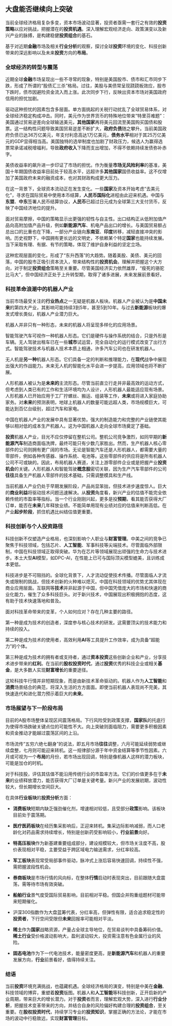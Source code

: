 ## 大盘能否继续向上突破

当前全球经济格局复杂多变，资本市场波动显著，投资者亟需一套行之有效的**投资策略**以应对挑战，把握潜在的**投资机遇**。深入理解宏观经济走向、政策演变以及新兴产业的脉搏，是构建稳健**投资组合**的基石。

基于对近期**金融**市场及相关**行业分析**的观察，探讨全球**投资**环境的变化、科技创新带来的深远影响以及未来**投资**方向的**布局**。

### 全球经济的转型与震荡

近期全球**金融**市场呈现出一些不寻常的现象，特别是美国股市、债市和汇市同步下跌，形成了所谓的“股债汇三杀”格局。过往，美股与美债常呈现跷跷板效应，股市下跌时，债市因避险资金流入而上涨。此次同步下行，反映出资本市场对美国政府信用的担忧加剧。

驱动这种担忧的因素包含多层面。单方面挑起的关税行动扰乱了全球贸易体系，对全球经济稳定构成冲击。同时，美元作为世界货币的特殊地位带来“特里芬难题”：美国通过贸易逆差向全球输送美元，**其他国家**再将美元回流至美国购买国债和股票。这一结构性问题导致美国贸易逆差不断扩大，**政府负债**随之攀升。当前美国政府负债已达36万亿美元，年支付利息高达1万亿美元，**债务水平**相对于其25万亿美元的GDP显得相当高。美国独特的选举制度也加剧了财政压力，候选人为赢得选票常承诺减税增福利，导致**政府收入**下降而支出增加，不得不依赖持续发债弥补赤字。

美债收益率的飙升进一步印证了市场的担忧。作为衡量**市场无风险利率**的基准，美国十年期国债收益率目前处于较高水平，远超许多**其他国家**国债收益率。这不仅增加了美国政府未来的融资成本，也对其财政构成更大压力。

在这一背景下，全球资本流动正在发生变化。一些**国家**及资本开始考虑“去美元化”，寻求在国际贸易中使用本币结算，**人民币国际化**进程由此迎来机遇。中国与**东盟**、**中东**签署人民币结算协议，**人民币**已超过日元成为全球第三大支付货币，反映了中国经济地位的提升。

面对贸易摩擦，中国的策略显示出更强的韧性与自主性。出口结构正从低附加值产品向高附加值产品升级，例如**新能源汽车**、机电产品出口的增长。与美国贸易额占总出口的比重也在下降，一部分产业链向**东南亚**、**印度**转移，减轻直接冲突的影响。历史视野下，中国拥有更长远的文明史，不依赖某个特定**国家**也能持续发展。当下采取有理、有据、有节的策略，体现了维护自身利益的坚定立场。

这种宏观层面的变化，形成了“东升西落”的大趋势。随着美股、美债、美元的回落，中国的股市正吸引资本流入，带来结构性的**投资机会**。理解并把握这个大方向，对于制定**投资组合**策略至关重要。尽管美国经济实力依然雄厚，“瘦死的骆驼比马大”，但中国经济正处于上升转型期，取得了诸多进展，未来发展前景看好。

### 科技革命浪潮中的机器人产业

当前市场最受关注的**行业热点**之一无疑是机器人板块。机器人产业被认为是**中国未来**的第四大产业，其影响可能持续3到5年，甚至5到10年。与过去**新能源**板块的爆发式增长类似，机器人产业潜力巨大。

机器人并非只有一种形态，未来的机器人将呈现多样化的应用场景。

智能驾驶汽车可视作一种机器人形态。它们是硬件与操作系统的结合，只是外形是车辆。无人驾驶出租车已在一些**城市**试运营，完全自动化的运行模式改变了出行方式。智能驾驶技术与机器人技术本质上相通，许多汽车公司也在研发机器人。

无人机是**另一种**机器人形态。它们具备一定的判断和推理能力，在**现代**战争中展现出强大的作战能力。未来无人机的智能化水平会进一步提高，应用领域也将不断扩展。

人形机器人被认为是**未来的**主流形态。尽管当前直立行走并非最高效的运动方式，但考虑到人类已有的工作和生活环境均为人设计，人形机器人最能适应现有场景。人形机器人已开始应用于工厂拧螺丝、搬运、组装等工作，**未来**或将进入家庭协助家务。对**未来**的预测表明，地球上机器人的数量可能远超人类，市场规模巨大，可能达到百亿台级别，超过汽车和家电。

中国在机器人产业的发展中具有显著优势。强大的制造能力和完整的产业链使其能够以相对低的成本生产机器人。这为中国机器人走向全球市场奠定了基础。

**投资**机器人产业，目光不应仅停留在整机公司。整机公司竞争激烈，如同早期的**新能源汽车**制造商面临洗牌，最终可能只有少数几家胜出。然而，生产机器人核心零部件的公司则拥有更广阔的市场。无论是智能汽车还是人形机器人，都需要大量的零部件，例如各种传感器、操作系统、电池等。这些零部件的供应将是所有机器人公司不可或缺的。因此，布局机器人赛道，关注上游零部件企业或是把握产业**投资机会**的关键。人形机器人和智能驾驶**概念股**密切关联，因为生产汽车零部件的公司**往往**具备生产机器人零部件的技术基础，只需调整模具和生产线。

当前机器人产业仍处于早期发展阶段，产品尚显笨拙，但技术进步速度惊人。巨大的**商业利益**将驱动技术问题迅速解决。从**投资**角度看，新兴产业的估值不能完全依赖传统的市盈率等指标。当一个行业刚刚兴起，更多是投**预期**，看其能否获得大厂订单，能否在**未来**几年释放业绩。不能简单用现有业绩对应的估值来判断高低。在产业**起步阶段**，抓住机遇比纠结估值更重要。

### 科技创新与个人投资路径

科技创新不仅塑造产业格局，也深刻影响个人职业与**财富管理**。中美之间的竞争已聚焦于科技领域，包括芯片、**人工智能**、军事科技等尖端技术。尽管面临外部限制，中国在科技领域正取得突破。华为在芯片等领域展现出顽强的生命力与技术进步。本土大型**AI**模型，如DPC-AI，在性能上已可与国际顶尖模型媲美，且训练成本更低。

科技进步是不可阻挡的。全球化背景下，人才流动促使技术传播。尽管面临人才流失或限制的挑战，但技术创新的火种难以熄灭。中国在科技领域的优势尤其体现在商业应用层面。互联网等**技术**并非起源于中国，但中国凭借庞大的市场和快速的商业化能力，催生了众多科技巨头。对于新兴技术，中国展现出积极拥抱的态度，这有助于技术快速落地和普及。

面对科技革命带来的变革，个人如何应对？存在几种主要的路径。

第一种是成为技术的创造者，深度参与核心技术的研发。这需要顶尖的技术能力和持续的投入。

第二种是成为技术的使用者，高效利用**AI**等工具提升工作效率，成为具备“超能力”的个体。

第三种是成为技术的拥有者或支持者，通过**资本投资**这些创新企业和产业，分享技术进步带来的**红利**。在当前的**股权投资时代**，通过**投资**优秀的科技企业或相关**基金**，是大多数人实现**财富增长**的重要途径。

这轮科技牛行情并非短期现象，而是由新技术革命驱动的。机器人作为**人工智能**和**消费**场景结合的典范，将深入生活的方方面面。即使当前机器人表现尚不完美，其快速迭代和进化潜力预示着巨大的**未来**。

### 市场展望与下一阶段布局

目前的A股市场整体呈现区间震荡格局。下行风险受到政策支撑，**国家队**的托底行为使得市场跌破关键点位的可能性不大。向上突破则面临阻力，需要更多积极因素和资金推动才能越过震荡区间的上沿。

市场流传“五穷六绝七翻身”的说法，即五月市场**往往**调整，六月可能延续弱势或继续盘整，七月则可能迎来转机。这一规律部分源于年中资金结算等季节性因素。六月或可视为一个**布局**的月份，若市场出现回调，特别是像机器人这样的潜力板块，可能是加仓的时机。

对于科技股，评估其估值不能沿用传统行业的市盈率方法。它们的价值更多在于**未来**的业绩释放潜力，能否获得大厂订单是关键考量。新兴产业的发展初期，波动性较大，但长期增长空间巨大。

在具体**行业板块**的**投资分析**方面：

- **消费板块**短期内缺乏强劲催化剂，增速相对较低，且受部分**政策**影响。该板块目前处于震荡期。

- **医疗医药板块**在经历集采影响后，正迎来转机。集采边际影响减弱，而人口老龄化对药品需求持续增长，特别是创新药受影响较小，**行业前景**向好。

- **特高压板块**作为新基建重要组成部分，建设规模较大，但市场关注度不高，股价表现相对平稳，主要受益于跨区域电力输送需求，分红率较高。

- **军工板块**表现常受局部事件驱动，脉冲式上涨后容易快速回调，持续性不强，需把握波段性机会。

- **券商板块**是市场行情的风向标，在整体**行情**启动时表现突出，目前跟随大盘震荡，需等待市场有效突破。

- **船舶行业**景气度受国际贸易影响，目前相对平稳。但国企并购重组题材可能带来短期催化。

- 沪深300指数作为大盘蓝筹代表，分红率高，但弹性有限，适合追求稳定性的**投资者**，下行空间受限但**未来**回报率可能相对平淡。

- **稀土**作为**国家**战略资源，产量占全球主导地位，在贸易谈判中具备筹码价值。**稀土行业**受价格波动影响大，盈利波动较大，投资需注意有色金属行业的风险。

- **固态电池**作为下一代电池技术，能量密度更高，是**新能源汽车**和机器人的重要发展方向，**行业**前景看好，值得持续关注。

### 结语

当前**投资**环境充满挑战，也蕴藏机遇。全球经济格局的演变，特别是中美在**金融**、科技领域的博弈，重塑着**投资**版图。机器人和**人工智能**等科技创新，正开启新的产业周期，带来巨大的增长潜力。对于**投资**者而言，理解宏观大势，深入进行**行业分析**，把握技术变革带来的方向，并结合自身的风险偏好构建合理的**投资组合**，至关重要。在**股权投资时代**，持续学习专业的**投资知识**，掌握正确的方法论，才能在市场的波动中行稳致远，实现**财富管理**目标。